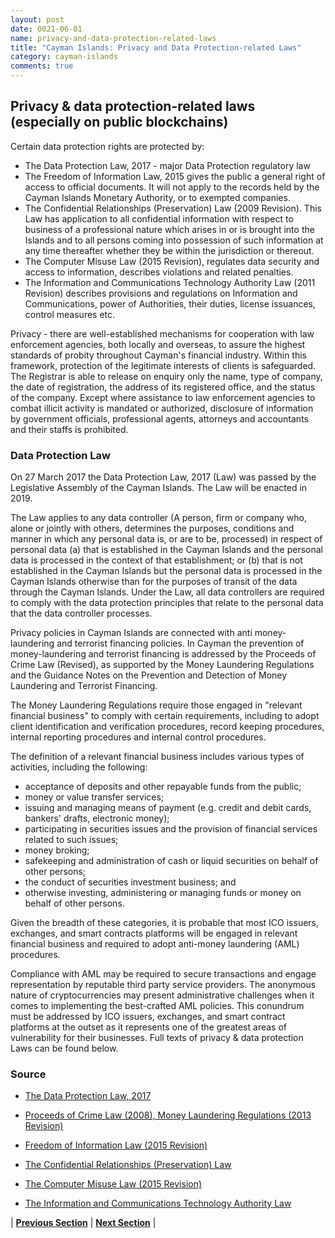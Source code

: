 ```yaml
---
layout: post
date: 0021-06-01
name: privacy-and-data-protection-related-laws
title: "Cayman Islands: Privacy and Data Protection-related Laws"
category: cayman-islands
comments: true
---
```


## Privacy & data protection-related laws (especially on public blockchains) ##

Certain data protection rights are protected by: 

- The Data Protection Law,  2017 - major Data Protection regulatory law
- The Freedom of Information Law, 2015 gives the public a general right of access to official documents. It will not apply to the records held by  the Cayman Islands Monetary Authority, or to exempted companies.  
- The Confidential Relationships (Preservation) Law (2009 Revision). This Law has application to all confidential information with respect to business of a professional nature which arises in or is brought into the Islands and to all persons coming into possession of such information at any time thereafter whether they be within the jurisdiction or thereout. 
- The Computer Misuse Law (2015 Revision), regulates data security and access to information, describes violations and related penalties.
- The Information and Communications Technology Authority Law (2011 Revision) describes provisions and regulations on Information and Communications, power of Authorities, their duties, license issuances, control measures etc. 


Privacy - there are well-established mechanisms for cooperation with law enforcement agencies, both locally and overseas, to assure the highest standards of probity throughout Cayman's financial industry. Within this framework, protection of the legitimate interests of clients is safeguarded. The Registrar is able to release on enquiry only the name, type of company, the date of registration, the address of its registered office, and the status of the company. Except where assistance to law enforcement agencies to combat illicit activity is mandated or authorized, disclosure of information by government officials, professional agents, attorneys and accountants and their staffs is prohibited.

### Data Protection Law ###

On 27 March 2017 the Data Protection Law, 2017 (Law) was passed by the Legislative Assembly of the Cayman Islands. The Law will be enacted in 2019.

The Law applies to any data controller (A person, firm or company who, alone or jointly with others, determines the purposes, conditions and manner in which any personal data is, or are to be, processed) in respect of personal data (a) that is established in the Cayman Islands and the personal data is processed in the context of that establishment; or (b) that is not established in the Cayman Islands but the personal data is processed in the Cayman Islands otherwise than for the purposes of transit of the data through the Cayman Islands. Under the Law, all data controllers are required to comply with the data protection principles that relate to the personal data that the data controller processes.  


Privacy policies in Cayman Islands are connected with anti money-laundering and terrorist financing policies.  In Cayman the prevention of money-laundering and terrorist financing is addressed by the Proceeds of Crime Law (Revised), as supported by the Money Laundering Regulations and the Guidance Notes on the Prevention and Detection of Money Laundering and Terrorist Financing.

The Money Laundering Regulations require those engaged in "relevant financial business" to comply with certain requirements, including to adopt client identification and verification procedures, record keeping procedures, internal reporting procedures and internal control procedures.

 
The definition of a relevant financial business includes various types of activities, including the following:
- acceptance of deposits and other repayable funds from the public;
- money or value transfer services;
- issuing and managing means of payment (e.g. credit and debit cards,  bankers' drafts, electronic money);
- participating in securities issues and the provision of financial services related to such issues;
- money broking;
- safekeeping and administration of cash or liquid securities on behalf of other persons;
- the conduct of securities investment business; and
- otherwise investing, administering or managing funds or money on behalf of other persons.

Given the breadth of these categories, it is probable that most ICO issuers, exchanges, and smart contracts platforms will be engaged in relevant financial business and required to adopt anti-money laundering (AML) procedures. 

Compliance with AML may be required to secure transactions and engage representation by reputable third party service providers. The anonymous nature of cryptocurrencies may present  administrative challenges when it comes to implementing the best-crafted AML policies. This conundrum must be addressed by ICO issuers, exchanges, and smart contract platforms  at the outset as it represents one of the greatest areas of vulnerability for their businesses.
Full texts of privacy & data protection Laws can be found below.

### Source ### 

 - [The Data Protection Law, 2017](http://www.infocomm.ky/images/DataProtectionLaw2017.pdf)

- [Proceeds of Crime Law (2008), Money Laundering Regulations (2013 Revision)](https://www.cmscayman.com/docs/MoneyLaunderingRegulations(2013Revision).pdf)

- [Freedom of Information Law (2015 Revision)](http://www.infocomm.ky/images/Freedom%20of%20Information%20Law%202015%20Revision.pdf)

- [The Confidential Relationships (Preservation) Law](http://www.gov.ky/portal/pls/portal/docs/1/12022112.PDF)

- [The Computer Misuse Law (2015 Revision)](www.gov.ky/portal/pls/portal/docs/1/12022111.PDF)

- [The Information and Communications Technology Authority Law](http://www.gov.ky/portal/pls/portal/docs/1/11524793.PDF)




| **[Previous Section](https://neo-project.github.io/global-blockchain-compliance-hub//cayman-islands/cayman-islands-securities-related-laws.html)** | **[Next Section](https://neo-project.github.io/global-blockchain-compliance-hub//cayman-islands/cayman-islands-final-liability.html)** |
